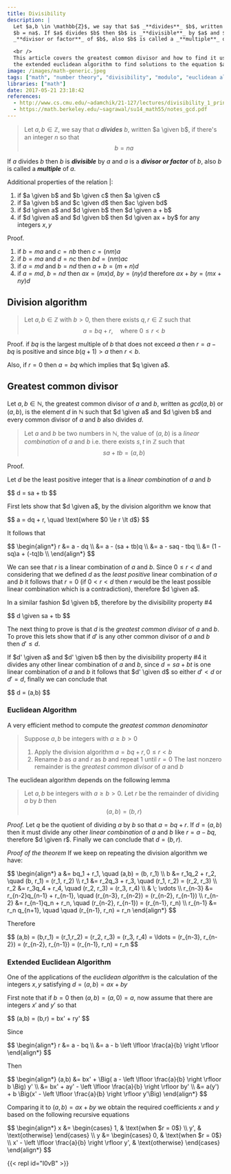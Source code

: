 ```yaml
---
title: Divisibility
description: |
  Let $a,b \in \mathbb{Z}$, we say that $a$ _**divides**_ $b$, written $a \given b$, if there's an integer $n$ so that:
  $b = na$. If $a$ divides $b$ then $b$ is _**divisible**_ by $a$ and $a$ is a
  _**divisor or factor**_ of $b$, also $b$ is called a _**multiple**_ of $a$.

  <br />
  This article covers the greatest common divisor and how to find it using the euclidean algorithm,
  the extended euclidean algorithm to find solutions to the equation $ax + by = gcd(a, b)$ where $a, b$ are unknowns.
image: /images/math-generic.jpeg
tags: ["math", "number theory", "divisibility", "modulo", "euclidean algorithm", "extended euclidean algorithm"]
libraries: ["math"]
date: 2017-05-21 23:18:42
references:
  - http://www.cs.cmu.edu/~adamchik/21-127/lectures/divisibility_1_print.pdf
  - https://math.berkeley.edu/~sagrawal/su14_math55/notes_gcd.pdf
---
```


> Let $a,b \in \mathbb{Z}$, we say that $a$ _**divides**_ $b$, written $a \given b$, if there's an integer $n$ so that
> $$
b = na
$$

If $a$ divides $b$ then $b$ is _**divisible**_ by $a$ and $a$ is a _**divisor or factor**_ of $b$, also $b$ is called a _**multiple**_ of $a$.

Additional properties of the relation $|$:

1. if $a \given b$ and $b \given c$ then $a \given c$
2. if $a \given b$ and $c \given d$ then $ac \given bd$
3. if $d \given a$ and $d \given b$ then $d \given a + b$
4. if $d \given a$ and $d \given b$ then $d \given ax + by$ for any
   integers $x,y$

Proof.

1. if $b=ma$ and $c=nb$ then $c=(nm)a$
2. if $b=ma$ and $d=nc$ then $bd=(nm)ac$
3. if $a=md$ and $b=nd$ then $a + b=(m + n)d$
4. if $a=md$, $b=nd$ then $ax=(mx)d$, $by=(ny)d$ therefore $ax + by = (mx + ny)d$

## Division algorithm

> Let $a, b \in \mathbb{Z}$ with $b > 0$, then there exists $q, r \in \mathbb{Z}$ such that
> $$
a = bq + r, \quad \text{where $0 \leq r \lt b$}
$$

Proof. if $bq$ is the largest multiple of $b$ that does not exceed $a$ then $r = a - bq$ is positive and since $b(q + 1) > a$ then $r \lt b$.

Also, if $r = 0$ then $a = bq$ which implies that $q \given a$.

## Greatest common divisor

Let $a, b \in \mathbb{N}$, the greatest common divisor of $a$ and $b$, written as $gcd(a,b)$ or $(a,b)$, is the element $d$ in $\mathbb{N}$ such that $d \given a$ and $d \given b$ and every common divisor of $a$ and $b$ also divides $d$.

> Let $a$ and $b$ be two numbers in $\mathbb{N}$, the value of $(a,b)$ is a *linear combination* of $a$ and $b$ i.e. there exists $s,t$ in $\mathbb{Z}$ such that
> $$
sa + tb = (a, b)
$$

Proof.

Let $d$ be the least positive integer that is a *linear combination* of $a$ and $b$

<div>$$
d = sa + tb
$$</div>

First lets show that $d \given a$, by the division algorithm we know that

<div>$$
a = dq + r, \quad \text{where $0 \le r \lt d$}
$$</div>

It follows that

<div>$$
\begin{align*}
r &= a - dq \\
&= a - (sa + tb)q \\
&= a - saq - tbq \\
&= (1 - sq)a + (-tq)b \\
\end{align*}
$$</div>

We can see that $r$ is a linear combination of $a$ and $b$. Since $0 \le r \lt d$ and considering that we defined $d$ as the *least positive* linear combination of $a$ and $b$ it follows that $r = 0$ (if $0 \lt r \lt d$ then $r$ would be the least possible linear combination which is a contradiction), therefore $d \given a$.

In a similar fashion $d \given b$, therefore by the divisibility property #4

<div>$$
d \given sa + tb
$$</div>

The next thing to prove is that $d$ is the *greatest common divisor* of $a$ and
$b$. To prove this lets show that if $d'$ is any other common divisor of $a$ and
$b$ then $d' \le d$.

If $d' \given a$ and $d' \given b$ then by the divisibility property #4 it divides any other linear combination of $a$ and $b$, since $d = sa + bt$ is one linear combination of $a$ and $b$ it follows that $d' \given d$ so either $d' \lt d$ or $d' = d$, finally we can conclude that

<div>$$
d = (a,b)
$$</div>

### Euclidean Algorithm

A very efficient method to compute the *greatest common denominator*

> Suppose $a, b$ be integers with $a \ge b \gt 0$
>
> 1. Apply the division algorithm $a = bq + r, 0 \le r \lt b$
> 2. Rename $b$ as $a$ and $r$ as $b$ and repeat 1 until $r = 0$
> The last nonzero remainder is the *greatest common divisor* of $a$ and $b$

The euclidean algorithm depends on the following lemma

> Let $a, b$ be integers with $a \ge b \gt 0$. Let $r$ be the remainder of dividing $a$ by $b$ then
> $$
(a,b) = (b, r)
$$

*Proof.* Let $q$ be the quotient of dividing $a$ by $b$ so that $a = bq + r$. If $d = (a,b)$ then it must divide any other *linear combination* of $a$ and $b$ like $r = a - bq$, therefore $d \given r$. Finally we can conclude that $d = (b,r)$.

*Proof of the theorem* If we keep on repeating the division algorithm we have:

<div>$$
\begin{align*}
a &= bq_1 + r_1,  \quad (a,b) = (b, r_1) \\
b &= r_1q_2 + r_2,  \quad (b, r_1) = (r_1, r_2) \\
r_1 &= r_2q_3 + r_3,  \quad (r_1, r_2) = (r_2, r_3) \\
r_2 &= r_3q_4 + r_4,  \quad (r_2, r_3) = (r_3, r_4) \\
& \; \vdots \\
r_{n-3} &= r_{n-2}q_{n-1} + r_{n-1}, \quad (r_{n-3}, r_{n-2}) = (r_{n-2}, r_{n-1}) \\
r_{n-2} &= r_{n-1}q_n + r_n, \quad (r_{n-2}, r_{n-1}) = (r_{n-1}, r_n) \\
r_{n-1} &= r_n q_{n+1}, \quad \quad (r_{n-1}, r_n) = r_n
\end{align*}
$$</div>

Therefore

<div>$$
(a,b) = (b,r_1) = (r_1,r_2) = (r_2, r_3) = (r_3, r_4) = \ldots = (r_{n-3}, r_{n-2}) = (r_{n-2}, r_{n-1}) = (r_{n-1}, r_n) = r_n
$$</div>

### Extended Euclidean Algorithm

<!--
Let's rewrite $r_n$ in terms of the previous $r_i$

<div>$$
r_n = r_{n-2} - r_{n-1} q_n
$$</div>

Substituting for $r_{n-1}$ from the previous equation

<div>$$
\begin{align**}
r_n &= r_{n-2} - (r_{n-3} - r_{n-2} q_{n-1}) q_n \\
r_n &= r_{n-2} (1 + q_n q_{n-1}) - r_{n-3} q_n \\
r_n &= r_{n-3} (-q_n) + r_{n-2} (1 + q_n q_{n-1})
\end{align**}
$$</div>

Substituting for $r_{n-2}$

<div>$$
\begin{align**}
r_n &= r_{n-3} (-q_n) + (r_{n-4} - r_{n-3} q_{n-2}) (1 + q_n q_{n-1}) \\
r_n &= r_{n-3} (-q_n) + r_{n-4} - r_{n-3} q_{n-2} + r_{n-4} q_n q_{n-1} - r_{n-3} q_{n-2} q_n q_{n-1} \\
r_n &= r_{n-4} (1 + q_n q_{n-1}) + r_{n-3} (-q_n - q_{n-2} - q_{n} q_{n-1} q_{n-2}) \\
\end{align**}
$$</div>

We could keep on doing substitutions with the previous equations like we did above until the quantities $r_i$ and $r_{i-1}$ become $a$ and $b$ respectively.
-->

One of the applications of the *euclidean algorithm* is the calculation of the integers $x,y$ satisfying $d = (a,b) = ax + by$

First note that if $b=0$ then $(a,b) = (a,0) = a$, now assume that there are integers $x'$ and $y'$ so that

<div>$$
(a,b) = (b,r) = bx' + ry'
$$</div>

Since

<div>$$
\begin{align*}
r &= a - bq \\
&= a - b \left \lfloor \frac{a}{b} \right \rfloor
\end{align*}
$$</div>

Then

<div>$$
\begin{align*}
(a,b) &= bx' + \Big( a - \left \lfloor \frac{a}{b} \right \rfloor b \Big) y' \\
&= bx' + ay' - \left \lfloor \frac{a}{b} \right \rfloor by' \\
&= a(y') + b \Big(x' - \left \lfloor \frac{a}{b} \right \rfloor y'\Big)
\end{align*}
$$</div>

Comparing it to $(a,b) = ax + by$ we obtain the required coefficients $x$ and $y$ based on the following recursive equations

<div>$$
\begin{align*}
x &=
\begin{cases}
1, & \text{when $r = 0$} \\
y', & \text{otherwise}
\end{cases} \\
y &=
\begin{cases}
0, & \text{when $r = 0$} \\
x' - \left \lfloor \frac{a}{b} \right \rfloor y', & \text{otherwise}
\end{cases}
\end{align*}
$$</div>

{{< repl id="I0vB" >}}

